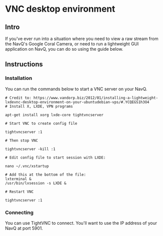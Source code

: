 # VNC desktop environment

## Intro

If you've ever run into a situation where you need to view a raw stream from the NavQ's Google Coral Camera, or need to run a lightweight GUI application on NavQ, you can do so using the guide below.

## Instructions

### Installation

You can run the commands below to start a VNC server on your NavQ.

```text
# Credit to: https://www.vandorp.biz/2012/01/installing-a-lightweight-lxdevnc-desktop-environment-on-your-ubuntudebian-vps/#.YCQEGS1h3O4
# Install X, LXDE, VPN programs

apt-get install xorg lxde-core tightvncserver

# Start VNC to create config file

tightvncserver :1

# Then stop VNC

tightvncserver -kill :1

# Edit config file to start session with LXDE:

nano ~/.vnc/xstartup

# Add this at the bottom of the file:
lxterminal &
/usr/bin/lxsession -s LXDE &

# Restart VNC

tightvncserver :1
```

### Connecting

You can use TightVNC to connect. You'll want to use the IP address of your NavQ at port 5901.



